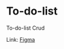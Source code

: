 # To-do-list
To-do-list Crud

Link: [Figma](https://www.figma.com/design/ajH2moeKCLj01rakuefNxm/Lista-de-Compras--Community-?node-id=109-67&m=dev)
